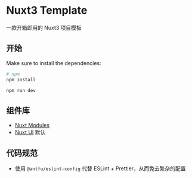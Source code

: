 # Nuxt3 Template

一款开箱即用的 Nuxt3 项目模板

## 开始

Make sure to install the dependencies:

```bash
# npm
npm install

npm run dev
```

## 组件库

- [Nuxt Modules](https://nuxt.com/modules)
- [Nuxt UI](https://ui.nuxt.com/) 默认

## 代码规范

- 使用 `@antfu/eslint-config` 代替 ESLint + Prettier，从而免去繁杂的配置
